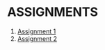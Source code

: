 # ASSIGNMENTS

1. [Assignment 1](https://github.com/IBM-EPBL/IBM-Project-38740-1660385095/blob/main/Assignment_1_VIDHYAMBIKA_SR.ipynb)
2. [Assignment 2](https://github.com/IBM-EPBL/IBM-Project-38740-1660385095/blob/main/Assignments/Team%20Lead-S_R_Vidhyambika/ASSIGNMENT2_S_R_VIDHYAMBIKA.ipynb)
